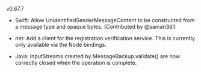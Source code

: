 v0.67.7

- Swift: Allow UnidentifiedSenderMessageContent to be constructed from a message type and opaque bytes. (Contributed by @saman3d!)

- net: Add a client for the registration verification service. This is currently
  only available via the Node bindings.

- Java: InputStreams created by MessageBackup.validate() are now correctly closed when the operation is complete.
